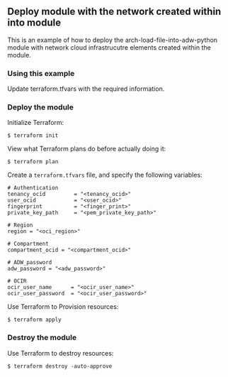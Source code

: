 ## Deploy module with the network created within into module
This is an example of how to deploy the arch-load-file-into-adw-python module with network cloud infrastrucutre elements created within the module.
  
### Using this example
Update terraform.tfvars with the required information.

### Deploy the module
Initialize Terraform:
```
$ terraform init
```
View what Terraform plans do before actually doing it:
```
$ terraform plan
```

Create a `terraform.tfvars` file, and specify the following variables:

```
# Authentication
tenancy_ocid         = "<tenancy_ocid>"
user_ocid            = "<user_ocid>"
fingerprint          = "<finger_print>"
private_key_path     = "<pem_private_key_path>"

# Region
region = "<oci_region>"

# Compartment
compartment_ocid = "<compartment_ocid>"

# ADW_password 
adw_password = "<adw_password>"

# OCIR
ocir_user_name      = "<ocir_user_name>"
ocir_user_password  = "<ocir_user_password>"

```

Use Terraform to Provision resources:
```
$ terraform apply
```
### Destroy the module 

Use Terraform to destroy resources:
```
$ terraform destroy -auto-approve
```
